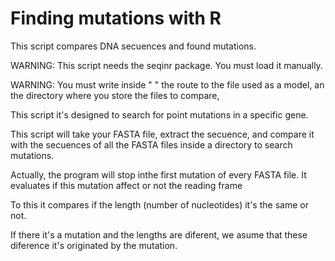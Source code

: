 # Finding mutations with R

This script compares DNA secuences and found mutations.

WARNING: This script needs the seqinr package. You must load it manually.

WARNING:  You must write inside " " the route to the file used as a model, an the directory where you store the files to compare, 




This script it's designed to search for point mutations in a specific gene.

This script will take your FASTA file, extract the secuence, and compare it  with the secuences of all the FASTA files inside a directory to search mutations.




Actually, the program will stop inthe first mutation of every FASTA file. It evaluates if this mutation affect or not the reading frame

To this it compares if the length (number of nucleotides) it's the same or not. 

If there it's a mutation and the lengths are diferent, we asume that these diference it's originated by the mutation.

